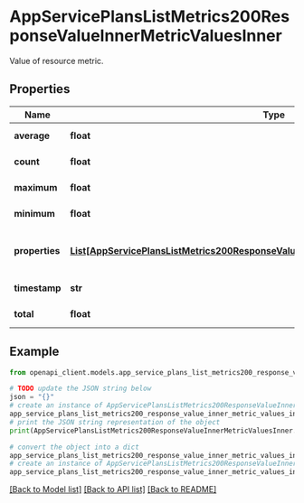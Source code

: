 # AppServicePlansListMetrics200ResponseValueInnerMetricValuesInner

Value of resource metric.

## Properties

Name | Type | Description | Notes
------------ | ------------- | ------------- | -------------
**average** | **float** | Value average. | [optional] [readonly] 
**count** | **float** | Value count. | [optional] [readonly] 
**maximum** | **float** | Value maximum. | [optional] [readonly] 
**minimum** | **float** | Value minimum. | [optional] [readonly] 
**properties** | [**List[AppServicePlansListMetrics200ResponseValueInnerMetricValuesInnerPropertiesInner]**](AppServicePlansListMetrics200ResponseValueInnerMetricValuesInnerPropertiesInner.md) | Resource metric properties collection. | [optional] [readonly] 
**timestamp** | **str** | Value timestamp. | [optional] [readonly] 
**total** | **float** | Value total. | [optional] [readonly] 

## Example

```python
from openapi_client.models.app_service_plans_list_metrics200_response_value_inner_metric_values_inner import AppServicePlansListMetrics200ResponseValueInnerMetricValuesInner

# TODO update the JSON string below
json = "{}"
# create an instance of AppServicePlansListMetrics200ResponseValueInnerMetricValuesInner from a JSON string
app_service_plans_list_metrics200_response_value_inner_metric_values_inner_instance = AppServicePlansListMetrics200ResponseValueInnerMetricValuesInner.from_json(json)
# print the JSON string representation of the object
print(AppServicePlansListMetrics200ResponseValueInnerMetricValuesInner.to_json())

# convert the object into a dict
app_service_plans_list_metrics200_response_value_inner_metric_values_inner_dict = app_service_plans_list_metrics200_response_value_inner_metric_values_inner_instance.to_dict()
# create an instance of AppServicePlansListMetrics200ResponseValueInnerMetricValuesInner from a dict
app_service_plans_list_metrics200_response_value_inner_metric_values_inner_from_dict = AppServicePlansListMetrics200ResponseValueInnerMetricValuesInner.from_dict(app_service_plans_list_metrics200_response_value_inner_metric_values_inner_dict)
```
[[Back to Model list]](../README.md#documentation-for-models) [[Back to API list]](../README.md#documentation-for-api-endpoints) [[Back to README]](../README.md)


